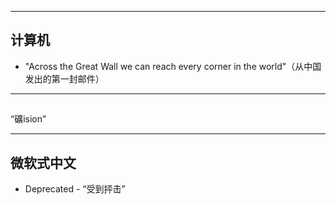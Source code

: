 
---
## 计算机


+ "Across the Great Wall we can reach every corner in the world"（从中国发出的第一封邮件）

---
## 

“礦ision”

---
## 微软式中文

+ Deprecated - “受到抨击”
